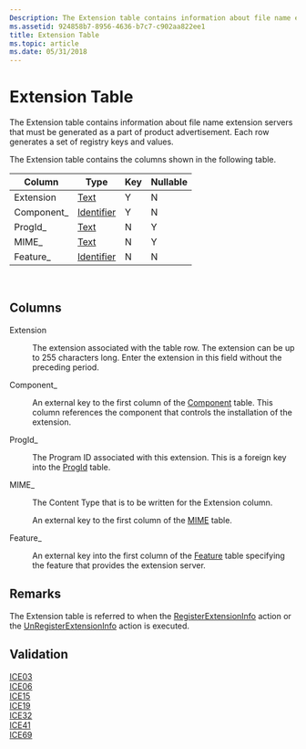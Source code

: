```yaml
---
Description: The Extension table contains information about file name extension servers that must be generated as a part of product advertisement. Each row generates a set of registry keys and values.
ms.assetid: 924858b7-8956-4636-b7c7-c902aa822ee1
title: Extension Table
ms.topic: article
ms.date: 05/31/2018
---
```


# Extension Table

The Extension table contains information about file name extension servers that must be generated as a part of product advertisement. Each row generates a set of registry keys and values.

The Extension table contains the columns shown in the following table.



| Column      | Type                         | Key | Nullable |
|-------------|------------------------------|-----|----------|
| Extension   | [Text](text.md)             | Y   | N        |
| Component\_ | [Identifier](identifier.md) | Y   | N        |
| ProgId\_    | [Text](text.md)             | N   | Y        |
| MIME\_      | [Text](text.md)             | N   | Y        |
| Feature\_   | [Identifier](identifier.md) | N   | N        |



 

## Columns

<dl> <dt>

<span id="Extension"></span><span id="extension"></span><span id="EXTENSION"></span>Extension
</dt> <dd>

The extension associated with the table row. The extension can be up to 255 characters long. Enter the extension in this field without the preceding period.

</dd> <dt>

<span id="Component_"></span><span id="component_"></span><span id="COMPONENT_"></span>Component\_
</dt> <dd>

An external key to the first column of the [Component](component-table.md) table. This column references the component that controls the installation of the extension.

</dd> <dt>

<span id="ProgId_"></span><span id="progid_"></span><span id="PROGID_"></span>ProgId\_
</dt> <dd>

The Program ID associated with this extension. This is a foreign key into the [ProgId](progid-table.md) table.

</dd> <dt>

<span id="MIME_"></span><span id="mime_"></span>MIME\_
</dt> <dd>

The Content Type that is to be written for the Extension column.

An external key to the first column of the [MIME](mime-table.md) table.

</dd> <dt>

<span id="Feature_"></span><span id="feature_"></span><span id="FEATURE_"></span>Feature\_
</dt> <dd>

An external key into the first column of the [Feature](feature-table.md) table specifying the feature that provides the extension server.

</dd> </dl>

## Remarks

The Extension table is referred to when the [RegisterExtensionInfo](registerextensioninfo-action.md) action or the [UnRegisterExtensionInfo](unregisterextensioninfo-action.md) action is executed.

## Validation

<dl>

[ICE03](ice03.md)  
[ICE06](ice06.md)  
[ICE15](ice15.md)  
[ICE19](ice19.md)  
[ICE32](ice32.md)  
[ICE41](ice41.md)  
[ICE69](ice69.md)  
</dl>

 

 



